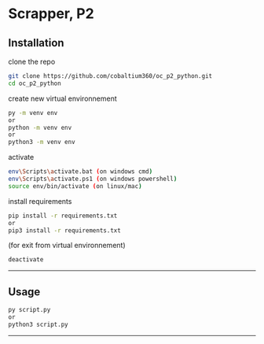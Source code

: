 # Scrapper, P2
## Installation
clone the repo 
```sh
git clone https://github.com/cobaltium360/oc_p2_python.git
cd oc_p2_python
```
create new virtual environnement
```sh
py -m venv env
or
python -m venv env
or
python3 -m venv env
```
activate 
```sh
env\Scripts\activate.bat (on windows cmd)
env\Scripts\activate.ps1 (on windows powershell)
source env/bin/activate (on linux/mac)
```
install requirements
```sh
pip install -r requirements.txt
or
pip3 install -r requirements.txt
```
(for exit from virtual environnement)
```sh
deactivate
```
* * *
## Usage
```sh
py script.py
or
python3 script.py
```
* * *
